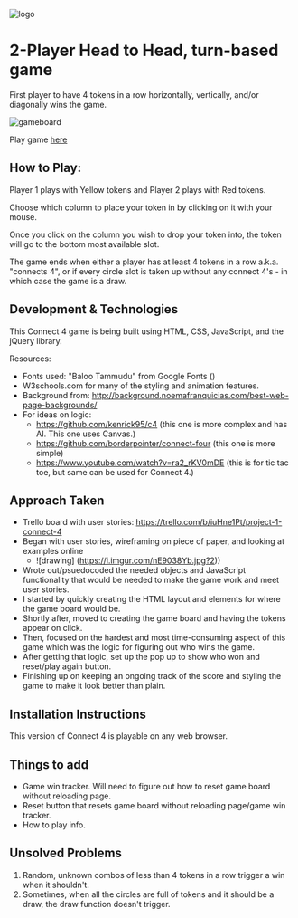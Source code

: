![logo](https://i.imgur.com/YjIiOM5.png)

# 2-Player Head to Head, turn-based game
First player to have 4 tokens in a row horizontally, vertically, and/or diagonally wins the game. 

![gameboard](https://i.imgur.com/E5r9ZeD.png)

Play game [here](https://andrewavina.github.io/project1-game-connect4/)

## How to Play:
Player 1 plays with Yellow tokens and Player 2 plays with Red tokens.

Choose which column to place your token in by clicking on it with your mouse. 

Once you click on the column you wish to drop your token into, the token will go to the bottom most available slot. 

The game ends when either a player has at least 4 tokens in a row a.k.a. "connects 4", or if every circle slot is taken up without any connect 4's - in which case the game is a draw. 


## Development & Technologies

This Connect 4 game is being built using HTML, CSS, JavaScript, and the jQuery library.

Resources:
- Fonts used: "Baloo Tammudu" from Google Fonts (<link href="https://fonts.googleapis.com/css?family=Baloo+Tammudu" rel="stylesheet">)
- W3schools.com for many of the styling and animation features.
- Background from: http://background.noemafranquicias.com/best-web-page-backgrounds/
- For ideas on logic:
  - https://github.com/kenrick95/c4 (this one is more complex and has AI. This one uses Canvas.)
  - https://github.com/borderpointer/connect-four (this one is more simple)
  - https://www.youtube.com/watch?v=ra2_rKV0mDE (this is for tic tac toe, but same can be used for Connect 4.)


## Approach Taken
- Trello board with user stories: https://trello.com/b/iuHne1Pt/project-1-connect-4
- Began with user stories, wireframing on piece of paper, and looking at examples online
  - ![drawing] (https://i.imgur.com/nE9038Yb.jpg?2))
- Wrote out/psuedocoded the needed objects and JavaScript functionality that would be needed to make the game work and meet user stories.
- I started by quickly creating the HTML layout and elements for where the game board would be.
- Shortly after, moved to creating the game board and having the tokens appear on click.
- Then, focused on the hardest and most time-consuming aspect of this game which was the logic for figuring out who wins the game. 
- After getting that logic, set up the pop up to show who won and reset/play again button.
- Finishing up on keeping an ongoing track of the score and styling the game to make it look better than plain.


## Installation Instructions
This version of Connect 4 is playable on any web browser. 

## Things to add
- Game win tracker. Will need to figure out how to reset game board without reloading page. 
- Reset button that resets game board without reloading page/game win tracker.
- How to play info.

## Unsolved Problems
1. Random, unknown combos of less than 4 tokens in a row trigger a win when it shouldn't.
2. Sometimes, when all the circles are full of tokens and it should be a draw, the draw function doesn't trigger. 



